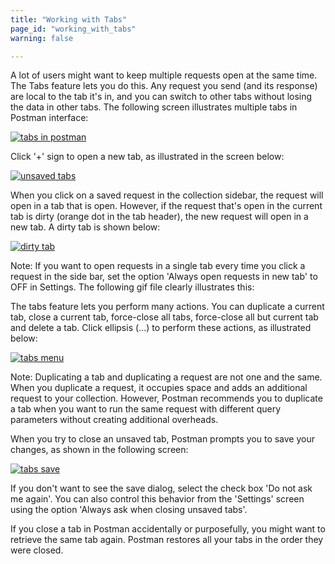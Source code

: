 ```yaml
---
title: "Working with Tabs"
page_id: "working_with_tabs"
warning: false

---
```


A lot of users might want to keep multiple requests open at the same time. The Tabs feature lets you do this. Any request you send (and its response) are local to the tab it's in, and you can switch to other tabs without losing the data in other tabs. The following screen illustrates multiple tabs in Postman interface:

[![tabs in postman](https://s3.amazonaws.com/postman-static-getpostman-com/postman-docs/Multiple_Tabs2.png)](https://s3.amazonaws.com/postman-static-getpostman-com/postman-docs/Multiple_Tabs2.png)

Click '+' sign to open a new tab, as illustrated in the screen below:

[![unsaved tabs](https://s3.amazonaws.com/postman-static-getpostman-com/postman-docs/Multiple_Tabs1.png)](https://s3.amazonaws.com/postman-static-getpostman-com/postman-docs/Multiple_Tabs1.png)

 When you click on a saved request in the collection sidebar, the request will open in a tab that is open. However, if the request that's open in the current tab is dirty (orange dot in the tab header), the new request will open in a new tab. A dirty tab is shown below:

 [![dirty tab](https://s3.amazonaws.com/postman-static-getpostman-com/postman-docs/Multiple_Tabs1_Dirty.png)](https://s3.amazonaws.com/postman-static-getpostman-com/postman-docs/Multiple_Tabs1_Dirty.png)

 Note: If you want to open requests in a single tab every time you click a request in the side bar, set the option 'Always open requests in new tab' to OFF in Settings. The following gif file clearly illustrates this:



 The tabs feature lets you perform many actions. You can duplicate a current tab, close a current tab, force-close all tabs, force-close all but current tab and delete a tab. Click ellipsis (...) to perform these actions, as illustrated below:

[![tabs menu](https://s3.amazonaws.com/postman-static-getpostman-com/postman-docs/Multiple_Tabs3.png)](https://s3.amazonaws.com/postman-static-getpostman-com/postman-docs/Multiple_Tabs3.png)

Note: Duplicating a tab and duplicating a request are not one and the same. When you duplicate a request, it occupies space  and adds an additional request to your collection. However, Postman recommends you to duplicate a tab when you want to run the same request with different query parameters without creating additional overheads.  

When you try to close an unsaved tab, Postman prompts you to save your changes, as shown in the following screen:

[![tabs save](https://s3.amazonaws.com/postman-static-getpostman-com/postman-docs/Multiple_Tabs_Save.png)](https://s3.amazonaws.com/postman-static-getpostman-com/postman-docs/Multiple_Tabs_Save.png)

If you don't want to see the save dialog, select the check box 'Do not ask me again'. You can also control this behavior from the 'Settings' screen using the option 'Always ask when closing unsaved tabs'. 

If you close a tab in Postman accidentally or purposefully, you might want to retrieve the same tab again. Postman restores all your tabs in the order they were closed. 

